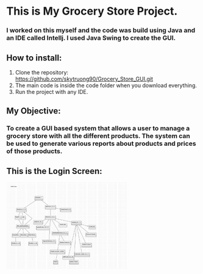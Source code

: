 # This is My Grocery Store Project.
### I worked on this myself and the code was build using Java and an IDE called Intellj. I used Java Swing to create the GUI. 

## How to install:
1. Clone the repository: https://github.com/skytruong90/Grocery_Store_GUI.git
2. The main code is inside the code folder when you download everything.
3. Run the project with any IDE.

## My Objective: 
### To create a GUI based system that allows a user to manage a grocery store with all the different products. The system can be used to generate various reports about products and prices of those products.

## This is the Login Screen:
<img src= "DirectedGUi.jpg" width="320">
